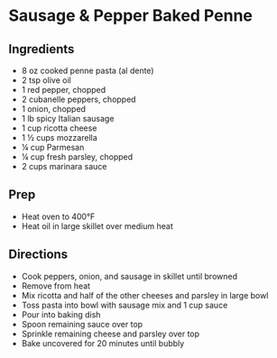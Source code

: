 # Sausage & Pepper Baked Penne

## Ingredients

- 8 oz cooked penne pasta (al dente)
- 2 tsp olive oil
- 1 red pepper, chopped
- 2 cubanelle peppers, chopped
- 1 onion, chopped
- 1 lb spicy Italian sausage
- 1 cup ricotta cheese
- 1 ½ cups mozzarella
- ¼ cup Parmesan
- ¼ cup fresh parsley, chopped
- 2 cups marinara sauce

## Prep

- Heat oven to 400°F
- Heat oil in large skillet over medium heat

## Directions

- Cook peppers, onion, and sausage in skillet until browned
- Remove from heat
- Mix ricotta and half of the other cheeses and parsley in large bowl
- Toss pasta into bowl with sausage mix and 1 cup sauce
- Pour into baking dish
- Spoon remaining sauce over top
- Sprinkle remaining cheese and parsley over top
- Bake uncovered for 20 minutes until bubbly
